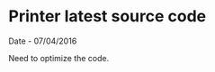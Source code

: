 Printer latest source code
==========================

Date - 07/04/2016

Need to optimize the code.

